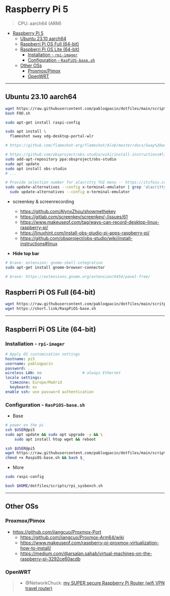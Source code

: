 # Raspberry Pi 5

> CPU: aarch64 (ARM)

- [Raspberry Pi 5](#raspberry-pi-5)
  - [Ubuntu 23.10 aarch64](#ubuntu-2310-aarch64)
  - [Raspberri Pi OS Full (64-bit)](#raspberri-pi-os-full-64-bit)
  - [Raspberri Pi OS Lite (64-bit)](#raspberri-pi-os-lite-64-bit)
    - [Installation - `rpi-imager`](#installation---rpi-imager)
    - [Configuration - `RasPiOS-base.sh`](#configuration---raspios-basesh)
  - [Other OSs](#other-oss)
    - [Proxmox/Pimox](#proxmoxpimox)
    - [OpenWRT](#openwrt)

---

## Ubuntu 23.10 aarch64

```bash
wget https://raw.githubusercontent.com/pabloqpacin/dotfiles/main/scripts/autosetup/FOO.sh
bash FOO.sh

sudo apt-get install raspi-config
```


```bash
sudo apt install \
  flameshot sway xdg-desktop-portal-wlr

# https://github.com/flameshot-org/flameshot/blob/master/docs/Sway%20and%20wlroots%20support.md
```

```bash
# https://github.com/obsproject/obs-studio/wiki/install-instructions#linux
sudo add-apt-repository ppa:obsproject/obs-studio
sudo apt update
sudo apt install obs-studio
# ...
```


```bash
# Provide selection number for alacritty TUI menu -- https://itsfoss.com/change-default-terminal-ubuntu/
sudo update-alternatives --config x-terminal-emulator | grep 'alacritty' | GET THE 1 | \
  sudo update-alternatives --config x-terminal-emulator
```

- screenkey & screenrecording
    - https://github.com/AlynxZhou/showmethekey
    - https://gitlab.com/screenkey/screenkey/-/issues/61
    - https://www.makeuseof.com/tag/ways-can-record-desktop-linux-raspberry-pi/
    - https://linuxhint.com/install-obs-studio-pi-apps-raspberry-pi/
    - https://github.com/obsproject/obs-studio/wiki/install-instructions#linux

- **Hide top bar**

```bash
# brave: extension: gnome-shell-integration
sudo apt-get install gnome-browser-connector

# brave: https://extensions.gnome.org/extension/6454/panel-free/
```


## Raspberri Pi OS Full (64-bit)


```bash
wget https://raw.githubusercontent.com/pabloqpacin/dotfiles/main/scritps/autosetup/RaspPiOS-base.sh
wget https://short.link/RaspPiOS-base.sh
```




---

## Raspberri Pi OS Lite (64-bit)

### Installation - `rpi-imager`

```yaml
# Apply OS customisation settings
hostname: pi5
username: pabloqpacin
password: ...
wireless LAN: no                  # always Ethernet 
locale settings:
  timezone: Europe/Madrid
  keyboard: es
enable ssh: use password authentication
```

### Configuration - `RasPiOS-base.sh`

- Base

```bash
# power on the pi
ssh $USER@pi5
sudo apt update && sudo apt upgrade -y && \
    sudo apt install htop wget && reboot
```

```bash
ssh $USER@pi5
wget https://raw.githubusercontent.com/pabloqpacin/dotfiles/main/scripts/autosetup/RasPiOS-base.sh &&
chmod +x RaspiOS-base.sh && bash $_
```

- More

```bash
sudo raspi-config

bash $HOME/dotfiles/scripts/rpi_sysbench.sh
```

<!-- - Next up

> - https://www.docker.com/blog/getting-started-with-docker-for-arm-on-linux/
> - @RaidOwl: [Raspberry Pi Home Server - Docker, Portainer, Plex, Wordpress, and More](https://www.youtube.com/watch?v=yFuTAKq_j3Q) -->

---

## Other OSs

### Proxmox/Pimox

- https://github.com/jiangcuo/Proxmox-Port
  - https://github.com/jiangcuo/Proxmox-Arm64/wiki
  - https://www.makeuseof.com/raspberry-pi-proxmox-virtualization-how-to-install/
  - https://medium.com/@arsalan.sahab/virtual-machines-on-the-raspberry-pi-3292ce60acdb



### OpenWRT

> - @NetworkChuck: [my SUPER secure Raspberry Pi Router (wifi VPN travel router)](https://www.youtube.com/watch?v=jlHWnKVpygw)
